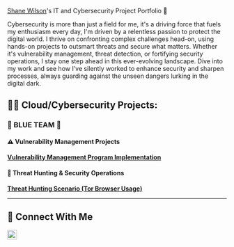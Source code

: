  <a href="https://www.linkedin.com/in/shane-wilson/">Shane Wilson</a>'s IT and Cybersecurity Project Portfolio 🔐

Cybersecurity is more than just a field for me, it's a driving force that fuels my enthusiasm every day, I'm driven by a relentless passion to protect the digital world. I thrive on confronting complex challenges head-on, using hands-on projects to outsmart threats and secure what matters. Whether it's vulnerability management, threat detection, or fortifying security operations, I stay one step ahead in this ever-evolving landscape. Dive into my work and see how I’ve silently worked to enhance security and sharpen processes, always guarding against the unseen dangers lurking in the digital dark.

<h2>👨‍💻 Cloud/Cybersecurity Projects:</h2>

### 🔵 BLUE TEAM 🔵
#### ⚠️ Vulnerability Management Projects

**[Vulnerability Management Program Implementation](https://github.com/shanerwilson/vulnerability-management-program)**


#### 🚨 Threat Hunting & Security Operations
**[Threat Hunting Scenario (Tor Browser Usage)](https://github.com/shanerwilson/threat-hunting-scenario-tor/tree/main)**

<hr/>

## 🤳 Connect With Me


[<img align="left" alt="shane_wilson| LinkedIn" width="22px" src="https://cdn.jsdelivr.net/npm/simple-icons@v3/icons/linkedin.svg" />][linkedin]


[linkedin]: https://linkedin.com/in/shane-wilson



<!--
<img width="35" alt="image" src="https://github.com/user-attachments/assets/2f41c7cd-5ea8-4475-b451-a37161b6c3fb"> 
<img width="35" alt="image" src="https://github.com/user-attachments/assets/77649969-9910-4994-8b96-74a116cfb2a8">
-->
